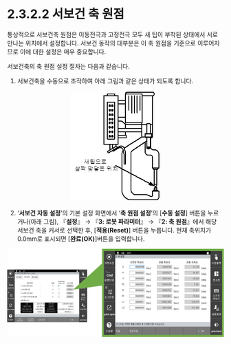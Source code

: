 ﻿# 2.3.2.2 서보건 축 원점

통상적으로 서보건축 원점은 이동전극과 고정전극 모두 새 팁이 부착된 상태에서 서로 만나는 위치에서 설정합니다. 서보건 동작의 대부분은 이 축 원점을 기준으로 이루어지므로 이에 대한 설정은 매우 중요합니다.

서보건축의 축 원점 설정 절차는 다음과 같습니다.

1) 서보건축을 수동으로 조작하여 아래 그림과 같은 상태가 되도록 합니다.

<p align="center">
 <img src="../../../.gitbook/assets/image (19).png" ></img>
</p>

2) ‘**서보건 자동 설정**’의 기본 설정 화면에서 ‘**축 원점 설정**’의 \[**수동 설정**] 버튼을 누르거나(아래 그림), 『**설정**』 → 『**3: 로봇 파라미터**』 → 『**2: 축 원점**』에서 해당 서보건 축을 커서로 선택한 후, \[**적용(Reset)**] 버튼을 누릅니다. 현재 축위치가 0.0mm로 표시되면 \[**완료(OK)**]버튼을 입력합니다.

<p align="center">
 <img src="../../../.gitbook/assets/image (80).png" ></img>
</p>
